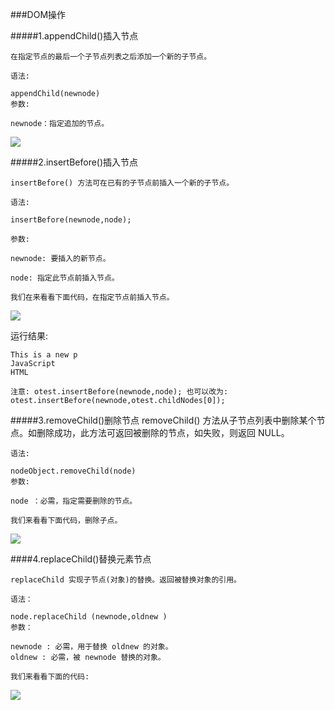 ###DOM操作

#####1.appendChild()插入节点

    在指定节点的最后一个子节点列表之后添加一个新的子节点。

    语法:

    appendChild(newnode)
    参数:

    newnode：指定追加的节点。

   ![](http://img.mukewang.com/5398fd020001ad4905890193.jpg)

#####2.insertBefore()插入节点

    insertBefore() 方法可在已有的子节点前插入一个新的子节点。

    语法:

    insertBefore(newnode,node);

    参数:

    newnode: 要插入的新节点。

    node: 指定此节点前插入节点。

    我们在来看看下面代码，在指定节点前插入节点。
    
  ![](http://img.mukewang.com/5395318100010c6806960431.jpg)

  运行结果:

    This is a new p
    JavaScript
    HTML

    注意: otest.insertBefore(newnode,node); 也可以改为:  otest.insertBefore(newnode,otest.childNodes[0]); 



#####3.removeChild()删除节点
    removeChild() 方法从子节点列表中删除某个节点。如删除成功，此方法可返回被删除的节点，如失败，则返回 NULL。

    语法:

    nodeObject.removeChild(node)
    参数:

    node ：必需，指定需要删除的节点。

    我们来看看下面代码，删除子点。
    
   ![](http://img.mukewang.com/5399744d000153a306060342.jpg)
    

####4.replaceChild()替换元素节点

    replaceChild 实现子节点(对象)的替换。返回被替换对象的引用。 

    语法：

    node.replaceChild (newnode,oldnew ) 
    参数：

    newnode : 必需，用于替换 oldnew 的对象。 
    oldnew : 必需，被 newnode 替换的对象。

    我们来看看下面的代码:
    
   ![](http://img.mukewang.com/539557d70001c3ee07190429.jpg)
    